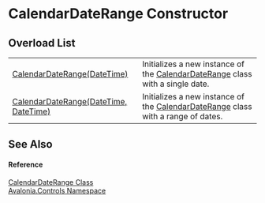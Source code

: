 # CalendarDateRange Constructor


## Overload List
<table>
<tr>
<td><a href="M_Avalonia_Controls_CalendarDateRange__ctor_1">CalendarDateRange(DateTime)</a></td>
<td>Initializes a new instance of the <a href="https://learn.microsoft.com/dotnet/api/system.windows.controls.calendardaterange" target="_blank" rel="noopener noreferrer">CalendarDateRange</a> class with a single date.</td>
</tr>
<tr>
<td><a href="M_Avalonia_Controls_CalendarDateRange__ctor">CalendarDateRange(DateTime, DateTime)</a></td>
<td>Initializes a new instance of the <a href="https://learn.microsoft.com/dotnet/api/system.windows.controls.calendardaterange" target="_blank" rel="noopener noreferrer">CalendarDateRange</a> class with a range of dates.</td>
</tr>
</table>

## See Also


#### Reference
<a href="T_Avalonia_Controls_CalendarDateRange">CalendarDateRange Class</a>  
<a href="N_Avalonia_Controls">Avalonia.Controls Namespace</a>  

